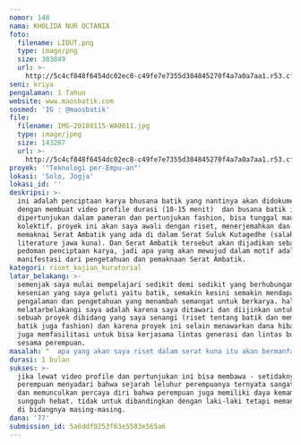 ```yaml
---
nomor: 148
nama: KHOLIDA NUR OCTANIA
foto:
  filename: LIDUT.png
  type: image/png
  size: 303849
  url: >-
    http://5c4cf848f6454dc02ec8-c49fe7e7355d384845270f4a7a0a7aa1.r53.cf2.rackcdn.com/0ef5f0f7-a56b-4901-a38e-f1c3b4f6a85f/LIDUT.png
seni: kriya
pengalaman: 1 Tahun
website: www.maosbatik.com
sosmed: 'IG : @maosbatik'
file:
  filename: IMG-20180115-WA0011.jpg
  type: image/jpeg
  size: 143267
  url: >-
    http://5c4cf848f6454dc02ec8-c49fe7e7355d384845270f4a7a0a7aa1.r53.cf2.rackcdn.com/810791f3-bcbe-4c5e-a150-51dd2fcb75bc/IMG-20180115-WA0011.jpg
proyek: '"Teknologi per-Empu-an"'
lokasi: 'Solo, Jogja'
lokasi_id: ''
deskripsi: >-
  ini adalah penciptaan karya bhusana batik yang nantinya akan didokumentasikan
  dengan membuat video profile durasi (10-15 menit)  dan busana batik ini akan
  dipertunjukan dalam pameran dan pertunjukan fashion, bisa tunggal maupun
  kolektif. proyek ini akan saya awali dengan riset, menerjemahkan dan lalu
  memaknai Serat Ambatik yang ada di dalam Serat Suluk Kutagedhe (salah satu
  literature jawa kuna). Dan Serat Ambatik tersebut akan dijadikan sebagai
  pedoman penciptaan karya, jadi apa yang akan mewujud dalam motif adalah
  manifestasi dari pengetahuan dan pemaknaan Serat Ambatik.
kategori: riset_kajian_kuratorial
latar_belakang: >-
  ‌semenjak saya mulai mempelajari sedikit demi sedikit yang berhubungan dengan
  kesenian yang saya geluti yaitu batik, semakin kesini semakin mendapatkan
  pengalaman dan pengetahuan yang menambah semangat untuk berkarya. hal yang
  melatarbelakangi saya adalah karena saya ditawari dan diijinkan untuk membuat
  sebuah proyek dibidang yang saya senangi (riset tentang batik dan membuat
  batik juga fashion) dan karena proyek ini selain menawarkan dana hibah tetapi
  juga memfasilitasi untuk bisa kerjasama lintas generasi dan lintas budaya
  sesama perempuan.
masalah: "  apa yang akan saya riset dalam serat kuna itu akan bermanfaat bagi khalayak perempuan dan juga saya sendiri sebagai pelaku seni di bidang batik dan bergender perempuan. sebab serat ambatik tersebut adalah salah satu \"Piwulang Estri\" ajaran untuk perempuan (pada zamannya). Menurut sejarahnya (jawa), banyak teknologi di masa itu yang muncul dari perempuan, seperti misalnya alat alat yang dipakai dalam bertani, menenun dan membatik diciptakan oleh kaum perempuan. Dikaji dari asal kata \"perempuan\" saja, perempuan berasal dari kata dasar \"empu\" yang dalam bahasa jawa kuna adalah \"mpu\" yang berarti orang yang sangat istimewa, tuan atau yang mulia, dan juga sering diartikan sebagai tokoh yang religious, lalu kata dasar itu mendapat simulfiks dari bahasa melayu {per-/-an} maka menyatakan pelaku pekerjaan, sehingga perempuan memiliki arti - yang melakukan pekerjaan mpu (pekerjaan pekerjaan yang istimewa, pekerjaan pekerjaan yang religius).\r\nmaka ini adalah proyek yang saya garap untuk memberitakan kembali dengan sebuah pertunjukan dan dengan karya bhusana batik (fashion) bahwa kita (perempuan) Nusantara/Indonesia mempunyai sejarah tentang perempuan perempuan istimewa, religius, beradab, mengandung norma dan paham yang baik, yang budayanya sudah mentradisi.\r\nmengingat semakin kesini nilai nilai yang diajarkan oleh leluhur leluhur kita sendiri semakin pudar.\r\n"
durasi: 1 bulan
sukses: >-
  jika lewat video profile dan pertunjukan ini bisa membawa - setidaknya para
  perempuan menyadari bahwa sejarah leluhur perempuanya ternyata sangat istimewa
  dan memunculkan percaya diri bahwa perempuan juga memiliki daya kemampuan yang
  sungguh hebat. tidak untuk dibandingkan dengan laki-laki tetapi memang hebat
  di bidangnya masing-masing.
dana: '77'
submission_id: 5a6ddf9253f63e5583e565a6
---
```

